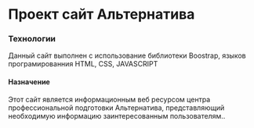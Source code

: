 <h1>Проект сайт Альтернатива</h1> 
<h3>Технологии</h3>
<p>Данный сайт выполнен с использование библиотеки Boostrap, языков програмированния HTML, CSS, JAVASCRIPT</p>
<h4>Назначение</h4>
<p>Этот сайт является информационным веб ресурсом центра профессиональной подготовки Альтернатива, представляющий необходимую информацию заинтересованным пользователям..</p>
